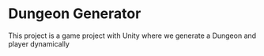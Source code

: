 # Dungeon Generator
 This project is a game project with Unity where we generate a Dungeon and player dynamically
